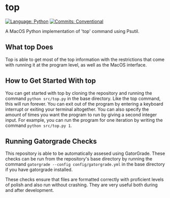 # top

[![Language: Python](https://img.shields.io/badge/Language-Python-blue.svg)](https://www.python.org/)
[![Commits: Conventional](https://img.shields.io/badge/Commits-Conventional-blue.svg)](https://www.conventionalcommits.org/en/v1.0.0/)

A MacOS Python implementation of 'top' command using Psutil.

## What top Does

Top is able to get most of the top information with the restrictions that come with running it at the program level, as well as the MacOS interface.

## How to Get Started With top

You can get started with top by cloning the repository and running the command ``` python src/top.py ``` in the base directory. Like the top command, this will run forever. You can exit out of the program by entering a keyboard interrupt or exiting your terminal altogether. You can also specify the amount of times you want the program to run by giving a second integer input. For example, you can run the program for one iteration by writing the command ```python src/top.py 1```.

## Running Gatorgrade Checks

This repository is able to be automatically assesed using GatorGrade. These checks can be run from the repository's base directory by running the command ```gatorgrade --config config/gatorgrade.yml``` in the base directory if you have gatorgrade installed.

These checks ensure that files are formatted correctly with proficient levels of polish and also run without crashing. They are very useful both during and after development.
